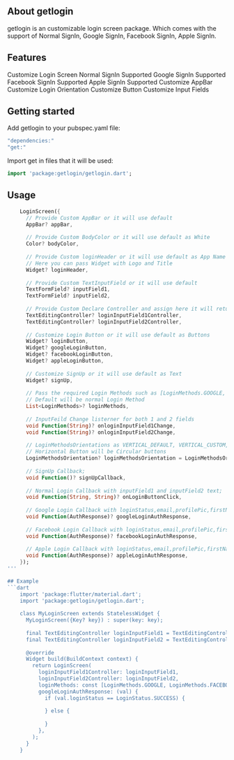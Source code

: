 <!-- 
This README describes the package. If you publish this package to pub.dev,
this README's contents appear on the landing page for your package.

For information about how to write a good package README, see the guide for
[writing package pages](https://dart.dev/guides/libraries/writing-package-pages). 

For general information about developing packages, see the Dart guide for
[creating packages](https://dart.dev/guides/libraries/create-library-packages)
and the Flutter guide for
[developing packages and plugins](https://flutter.dev/developing-packages). 
-->

## About getlogin

getlogin is an customizable login screen package. Which comes with the support of Normal SignIn, Google SignIn, Facebook SignIn, Apple SignIn.

## Features

Customize Login Screen
Normal SignIn Supported
Google SignIn Supported
Facebook SignIn Supported
Apple SignIn Supported
Customize AppBar
Customize Login Orientation
Customize Button
Customize Input Fields

## Getting started

Add getlogin to your pubspec.yaml file:
```dart
"dependencies:"
"get:"
```
Import get in files that it will be used:
```dart
import 'package:getlogin/getlogin.dart';
```

## Usage
```dart
    LoginScreen({
      // Provide Custom AppBar or it will use default
      AppBar? appBar,
      
      // Provide Custom BodyColor or it will use default as White
      Color? bodyColor,
      
      // Provide Custom loginHeader or it will use default as App Name
      // Here you can pass Widget with Logo and Title
      Widget? loginHeader,
      
      // Provide Custom TextInputField or it will use default
      TextFormField? inputField1,
      TextFormField? inputField2,
      
      // Provide Custom Declare Controller and assign here it will return response
      TextEditingController? loginInputField1Controller,
      TextEditingController? loginInputField2Controller,
      
      // Customize Login Button or it will use default as Buttons
      Widget? loginButton,
      Widget? googleLoginButton,
      Widget? facebookLoginButton,
      Widget? appleLoginButton,
      
      // Customize SignUp or it will use default as Text
      Widget? signUp,
      
      // Pass the required Login Methods such as [LoginMethods.GOOGLE, LoginMethods.FACEBOOK]
      // Default will be normal Login Method
      List<LoginMethods>? loginMethods,
      
      // InputFeild Change listerner for both 1 and 2 fields
      void Function(String)? onloginInputField1Change,
      void Function(String)? onloginInputField2Change,
      
      // LoginMethodsOrientations as VERTICAL_DEFAULT, VERTICAL_CUSTOM, HORIZONTAL
      // Horizontal Button will be Circular buttons
      LoginMethodsOrientation? loginMethodsOrientation = LoginMethodsOrientation.VERTICAL_DEFAULT,
      
      // SignUp Callback;
      void Function()? signUpCallback,
      
      // Normal Login Callback with inputField1 and inputField2 text;
      void Function(String, String)? onLoginButtonClick,
      
      // Google Login Callback with loginStatus,email,profilePic,firstName,lastName,error,authCode;
      void Function(AuthResponse)? googleLoginAuthResponse,
      
      // Facebook Login Callback with loginStatus,email,profilePic,firstName,lastName,error,authCode;
      void Function(AuthResponse)? facebookLoginAuthResponse,
      
      // Apple Login Callback with loginStatus,email,profilePic,firstName,lastName,error,authCode;
      void Function(AuthResponse)? appleLoginAuthResponse,
    });
'''

## Example
```dart
    import 'package:flutter/material.dart';
    import 'package:getlogin/getlogin.dart';
    
    class MyLoginScreen extends StatelessWidget {
      MyLoginScreen({Key? key}) : super(key: key);
    
      final TextEditingController loginInputField1 = TextEditingController();
      final TextEditingController loginInputField2 = TextEditingController();
    
      @override
      Widget build(BuildContext context) {
        return LoginScreen(
          loginInputField1Controller: loginInputField1,
          loginInputField2Controller: loginInputField2,
          loginMethods: const [LoginMethods.GOOGLE, LoginMethods.FACEBOOK],
          googleLoginAuthResponse: (val) {
            if (val.loginStatus == LoginStatus.SUCCESS) {
            
            } else {
            
            }
          },
        );
      }
    }
```
